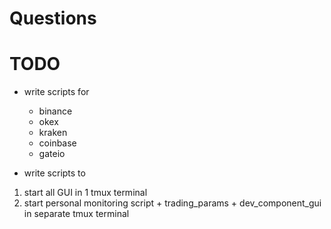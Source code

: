 # Questions


# TODO


- write scripts for 
    - binance
    - okex
    - kraken
    - coinbase
    - gateio

- write scripts to
1. start all GUI in 1 tmux terminal
2. start personal monitoring script + trading_params + dev_component_gui in separate tmux terminal

